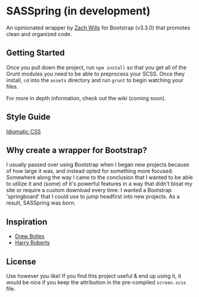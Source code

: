 # SASSpring (in development)

An opinionated wrapper by [Zach Wills](http://zachwills.net/) for Bootstrap (v3.3.0) that promotes clean and organized code.

## Getting Started

Once you pull down the project, run `npm install` so that you get all of the Grunt modules you need to be able to preprocess your SCSS. Once they install, `cd` into the `assets` directory and run `grunt` to begin watching your files.

For more in depth information, check out the wiki (coming soon).

## Style Guide

[Idiomatic CSS](https://github.com/necolas/idiomatic-css/)

## Why create a wrapper for Bootstrap?

I usually passed over using Bootstrap when I began new projects because of how large it was, and instead opted for something more focused. Somewhere along the way I came to the conclusion that I wanted to be able to utilize it and (some) of it's powerful features in a way that didn't bloat my site or require a custom download every time. I wanted a Bootstrap 'springboard' that I could use to jump headfirst into new projects. As a result, SASSpring was born.

## Inspiration
* [Drew Bolles](http://drewbolles.com/)
* [Harry Roberts](http://csswizardry.com/)

## License

Use however you like! If you find this project useful & end up using it, it would be nice if you keep the attribution in the pre-compiled `screen.scss` file.
